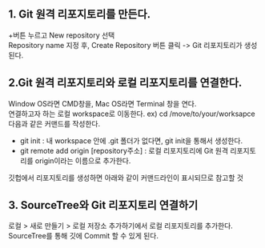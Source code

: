 ## 1. Git 원격 리포지토리를 만든다.

+버튼 누르고 New repository 선택  
Repository name 지정 후, Create Repository 버튼 클릭 -> Git 리포지토리가 생성된다.


## 2.Git 원격 리포지토리와 로컬 리포지토리를 연결한다.

Window OS라면 CMD창을, Mac OS라면 Terminal 창을 연다.  
연결하고자 하는 로컬 workspace로 이동한다. ex) cd /move/to/your/worksapce  
다음과 같은 커맨드를 작성한다.

* git init : 내 workspace 안에 .git 폴더가 없다면, git init을 통해서 생성한다.
* git remote add origin [repository주소] : 로컬 리포지토리에 Git 원격 리포지토리를 origin이라는 이름으로 추가한다.

깃헙에서 리포지토리를 생성하면 아래와 같이 커맨드라인이 표시되므로 참고할 것


## 3. SourceTree와 Git 리포지토리 연결하기

로컬 > 새로 만들기 > 로컬 저장소 추가하기에서 로컬 리포지토리를 추가한다.  
SourceTree를 통해 깃에 Commit 할 수 있게 된다.

